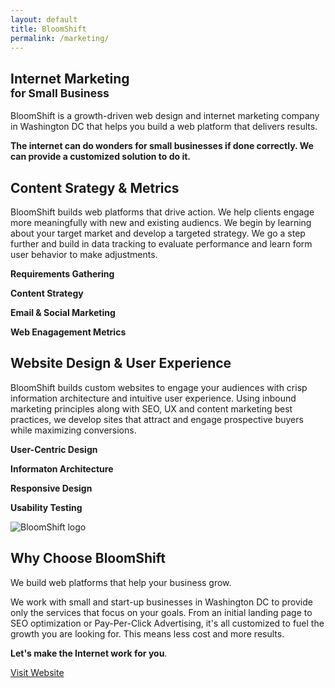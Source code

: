 ```yaml
---
layout: default
title: BloomShift
permalink: /marketing/
---
```


<section class="image-left" style="background-image: url({{ base.url }}/assets/images/group-jump.jpg);">
  <div class="content-wrapper">
    <h1><strong>Internet Marketing</strong><br><small> for Small Business</small></h1>
    <p>BloomShift is a growth-driven web design and internet marketing company in Washington DC that helps you build a web platform that delivers results.</p>
    <p><b>The internet can do wonders for small businesses if done correctly. We can provide a customized solution to do it.</b></p>
  </div>
  <span class="scroll dark"></span>
</section>

<section class="image-right" style="background-image: url('/assets/images/expertise1.png');">
  <div class="content-wrapper">
      <a name="marketing"></a><h2><strong>Content Srategy</strong> &amp; Metrics</h2>
      <p>BloomShift builds web platforms that drive action. We help clients engage more meaningfully with new and existing audiencs. We begin by learning about your target market and develop a targeted strategy. We go a step further and build in data tracking to evaluate performance and learn form user behavior to make adjustments.</p>
      <p><strong>Requirements Gathering</strong></p>
      <p><strong>Content Strategy</strong></p>
      <p><strong>Email &amp; Social Marketing</strong></p>
      <p><strong>Web Enagagement Metrics</strong></p>
  </div>
  <span class="scroll dark"></span>
</section>  

<section class="image-right" style="background-image: url('/assets/images/expertise2.png');">
  <div class="content-wrapper">
      <h2><strong>Website Design</strong> &amp; User Experience</h2>
      <p>BloomShift builds custom websites to engage your audiences with crisp information architecture and intuitive user experience. Using inbound marketing principles along with SEO, UX and content marketing best practices, we develop sites that attract and engage prospective buyers while maximizing conversions.</p>
      <p><strong>User-Centric Design</strong></p>
      <p><strong>Informaton Architecture</strong></p>
      <p><strong>Responsive Design</strong></p>
      <p><strong>Usability Testing</strong></p>
  </div>
  <span class="scroll dark"></span>
</section>

<section class="image-circle">
  <div class="left-content">
    <div class="porthole-image" style="background-image: url({{ base.url }}/assets/images/layout-why-suego.jpg);"></div>
  </div> 
  <div class="right-content">
    <div class="content-wrapper">
      <img src="{{ base.url }}/assets/images/bloomshift-name-faded.png" alt="BloomShift logo"/>
      <h1>Why Choose BloomShift</h1>
      <p>We build web platforms that help your business grow.</p>
      <p>We work with small and start-up businesses in Washington DC to provide only the services that focus on your goals. From an initial landing page to SEO optimization or Pay-Per-Click Advertising, it's all customized to fuel the growth you are looking for. This means less cost and more results.</p>
      <p><b>Let's make the Internet work for you</b>.</p>
      <a href="http://www.bloomshift.com" class="btn light" target="_blank">Visit Website</a>
    </div>
  </div> 
  <span class="scroll dark"></span>
</section> 
